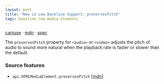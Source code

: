 ```yaml
---
layout: post
title: "New in Low Baseline Support: preservesPitch"
tags: baseline-low media-elements
---
```


[caniuse](https://caniuse.com/?search=preserves-pitch) · [mdn](https://developer.mozilla.org/en-US/search?q=preservesPitch) · [spec](https://html.spec.whatwg.org/multipage/media.html#dom-media-preservespitch-dev)

The `preservesPitch` property for `<audio>` or `<video>` adjusts the pitch of audio to sound more natural when the playback rate is faster or slower than the default.

### Source features

- ``api.HTMLMediaElement.preservesPitch`` [[mdn]](https://developer.mozilla.org/en-US/search?q=api.HTMLMediaElement.preservesPitch)
